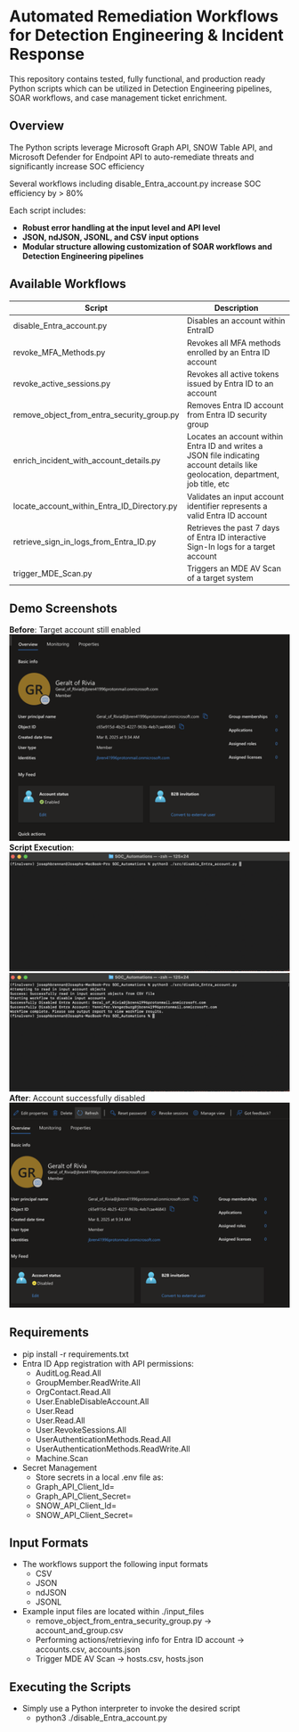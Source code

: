 # Automated Remediation Workflows for Detection Engineering & Incident Response

This repository contains tested, fully functional, and production ready Python scripts which can be utilized in Detection Engineering pipelines, SOAR workflows, and case management ticket enrichment. 

## Overview

The Python scripts leverage Microsoft Graph API, SNOW Table API, and Microsoft Defender for Endpoint API to auto-remediate threats and significantly increase SOC efficiency

Several workflows including disable_Entra_account.py increase SOC efficiency by > 80%

Each script includes:
- **Robust error handling at the input level and API level**
- **JSON, ndJSON, JSONL, and CSV input options**
- **Modular structure allowing customization of SOAR workflows and Detection Engineering pipelines**      

## Available Workflows

| Script            | Description                                                        |
|------------------------------|--------------------------------------------------------------------|
| disable_Entra_account.py      | Disables an account within EntraID     |
| revoke_MFA_Methods.py       |   Revokes all MFA methods enrolled by an Entra ID account     |
| revoke_active_sessions.py   | Revokes all active tokens issued by Entra ID to an account            |
| remove_object_from_entra_security_group.py    | Removes Entra ID account from Entra ID security group                 |
| enrich_incident_with_account_details.py      | Locates an account within Entra ID and writes a JSON file indicating account details like geolocation, department, job title, etc   |
| locate_account_within_Entra_ID_Directory.py | Validates an input account identifier represents a valid Entra ID account | 
|retrieve_sign_in_logs_from_Entra_ID.py | Retrieves the past 7 days of Entra ID interactive Sign-In logs for a target account |
| trigger_MDE_Scan.py | Triggers an MDE AV Scan of a target system


## Demo Screenshots
**Before**: Target account still enabled
![Enabled Account](./assets/enabledAccount.png)
**Script Execution**:
![Preparing to execute the script](./assets/firstStageOfScriptExecution.png)
![Script output](./assets/SecondStageOfScriptExecution.png)
**After**: Account successfully disabled 
![Account Successfully Disabled](./assets/scriptOutput.png)

## Requirements
- pip install -r requirements.txt
- Entra ID App registration with API permissions: 
    - AuditLog.Read.All
    - GroupMember.ReadWrite.All
    - OrgContact.Read.All
    - User.EnableDisableAccount.All
    - User.Read
    - User.Read.All
    - User.RevokeSessions.All
    - UserAuthenticationMethods.Read.All
    - UserAuthenticationMethods.ReadWrite.All
    - Machine.Scan
- Secret Management
    - Store secrets in a local .env file as: 
    - Graph_API_Client_Id=
    - Graph_API_Client_Secret=
    - SNOW_API_Client_Id=
    - SNOW_API_Client_Secret=

## Input Formats
- The workflows support the following input formats
    - CSV
    - JSON
    - ndJSON
    - JSONL
- Example input files are located within ./input_files
    - remove_object_from_entra_security_group.py -> account_and_group.csv 
    - Performing actions/retrieving info for Entra ID account -> accounts.csv, accounts.json
    - Trigger MDE AV Scan -> hosts.csv, hosts.json

## Executing the Scripts
- Simply use a Python interpreter to invoke the desired script
    - python3 ./disable_Entra_account.py
 
    




